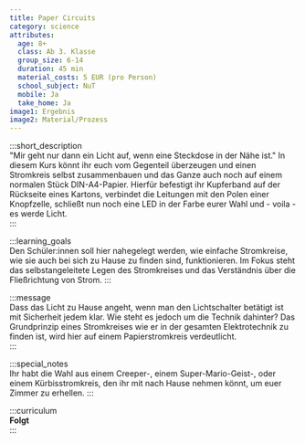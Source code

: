 ```yaml
---
title: Paper Circuits
category: science
attributes:
  age: 8+
  class: Ab 3. Klasse
  group_size: 6-14
  duration: 45 min  
  material_costs: 5 EUR (pro Person)
  school_subject: NuT
  mobile: Ja
  take_home: Ja
image1: Ergebnis
image2: Material/Prozess
---
```

:::short_description  
"Mir geht nur dann ein Licht auf, wenn eine Steckdose in der Nähe ist." In diesem Kurs könnt ihr euch vom Gegenteil überzeugen und einen Stromkreis selbst zusammenbauen und das Ganze auch noch auf einem normalen Stück DIN-A4-Papier. Hierfür befestigt ihr Kupferband auf der Rückseite eines Kartons, verbindet die Leitungen mit den Polen einer Knopfzelle, schließt nun noch eine LED in der Farbe eurer Wahl und - voila - es werde Licht.   
:::

:::learning_goals  
Den Schüler:innen soll hier nahegelegt werden, wie einfache Stromkreise, wie sie auch bei sich zu Hause zu finden sind, funktionieren. Im Fokus steht das selbstangeleitete Legen des Stromkreises und das Verständnis über die Fließrichtung von Strom.
:::

:::message  
Dass das Licht zu Hause angeht, wenn man den Lichtschalter betätigt ist mit Sicherheit jedem klar. Wie steht es jedoch um die Technik dahinter? Das Grundprinzip eines Stromkreises wie er in der gesamten Elektrotechnik zu finden ist, wird hier auf einem Papierstromkreis verdeutlicht.   
:::  

:::special_notes  
Ihr habt die Wahl aus einem Creeper-, einem Super-Mario-Geist-, oder einem Kürbisstromkreis, den ihr mit nach Hause nehmen könnt, um euer Zimmer zu erhellen.
:::

:::curriculum  
**Folgt**   
:::
